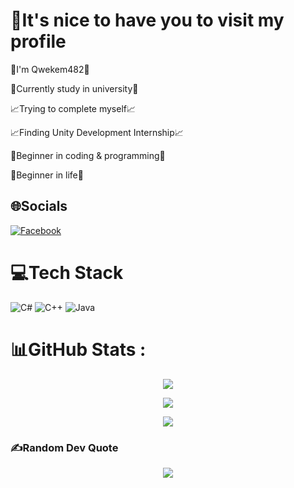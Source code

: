 # 💫It's nice to have you to visit my profile
👋I'm Qwekem482👋

📘Currently study in university📗

📈Trying to complete myself📈

📈Finding Unity Development Internship📈

🌱Beginner in coding & programming🌱

🌱Beginner in life🌱

## 🌐Socials
[![Facebook](https://img.shields.io/badge/Facebook-%231877F2.svg?logo=Facebook&logoColor=white)](https://facebook.com/Qwekem482)

# 💻Tech Stack
![C#](https://img.shields.io/badge/c%23-%23239120.svg?style=for-the-badge&logo=c-sharp&logoColor=white) ![C++](https://img.shields.io/badge/c++-%2300599C.svg?style=for-the-badge&logo=c%2B%2B&logoColor=white) ![Java](https://img.shields.io/badge/java-%23ED8B00.svg?style=for-the-badge&logo=java&logoColor=white)
# 📊GitHub Stats :
<p align="center">
  <img src="https://github-readme-stats.vercel.app/api?username=Qwekem482&theme=blueberry&hide_border=false&include_all_commits=false&count_private=false">
</p>
<p align="center">
  <img src="https://github-readme-streak-stats.herokuapp.com/?user=Qwekem482&theme=blueberry&hide_border=false">
</p>
<p align="center">
  <img src="https://github-readme-stats.vercel.app/api/top-langs/?username=Qwekem482&theme=blueberry&hide_border=false&include_all_commits=false&count_private=false&layout=compact">
</p>

### ✍️Random Dev Quote
<p align="center">
  <img src="https://quotes-github-readme.vercel.app/api?type=horizontal&theme=merko">
</p>

